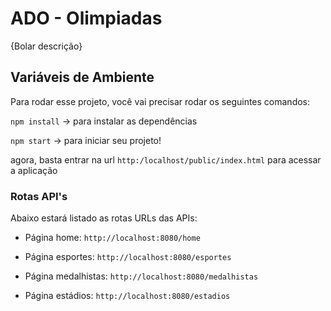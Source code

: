 # ADO - Olimpiadas

{Bolar descrição}

## Variáveis de Ambiente

Para rodar esse projeto, você vai precisar rodar os seguintes comandos:

`npm install` -> para instalar as dependências

`npm start` -> para iniciar seu projeto!

agora, basta entrar na url `http:/localhost/public/index.html` para acessar a aplicação



### Rotas API's

Abaixo estará listado as rotas URLs das APIs:

- Página home: `http://localhost:8080/home`

- Página esportes: `http://localhost:8080/esportes`

- Página medalhistas: `http://localhost:8080/medalhistas`

- Página estádios: `http://localhost:8080/estadios`